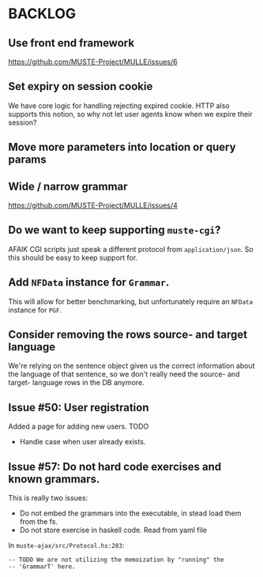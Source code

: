 BACKLOG
=======

Use front end framework
---

https://github.com/MUSTE-Project/MULLE/issues/6

Set expiry on session cookie
---

We have core logic for handling rejecting expired cookie.  HTTP also
supports this notion, so why not let user agents know when we expire
their session?

Move more parameters into location or query params
---

Wide / narrow grammar
---

https://github.com/MUSTE-Project/MULLE/issues/4

Do we want to keep supporting `muste-cgi`?
---

AFAIK CGI scripts just speak a different protocol from
`application/json`.  So this should be easy to keep support for.

Add `NFData` instance for `Grammar`.
---

This will allow for better benchmarking, but unfortunately require an
`NFData` instance for `PGF`.

Consider removing the rows source- and target language
---

We're relying on the sentence object given us the correct information
about the language of that sentence, so we don't really need the
source- and target- language rows in the DB anymore.

Issue #50: User registration
---

Added a page for adding new users. TODO

* Handle case when user already exists.

Issue #57: Do not hard code exercises and known grammars.
---

This is really two issues:

* Do not embed the grammars into the executable, in stead load them from the fs.
* Do not store exercise in haskell code. Read from yaml file

In `muste-ajax/src/Protocol.hs:203`:

    -- TODO We are not utilizing the memoization by "running" the
    -- 'GrammarT' here.
